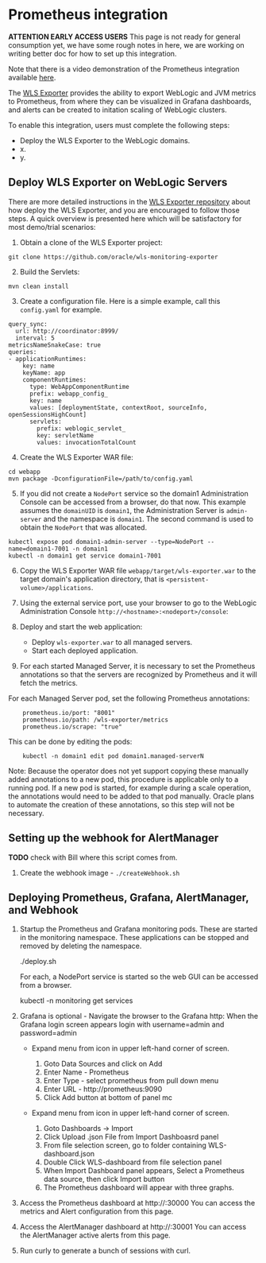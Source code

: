 # Prometheus integration

**ATTENTION EARLY ACCESS USERS** This page is not ready for general consumption yet, we have some rough notes in here, we are working on writing better doc for how to set up this integration.

Note that there is a video demonstration of the Prometheus integration available [here](https://youtu.be/D7KWVXzzqx8).

The [WLS Exporter](https://github.com/oracle/weblogic-monitoring-exporter) provides the ability to export WebLogic and JVM metrics to Prometheus, from where they can be visualized in Grafana dashboards, and alerts can be created to initation scaling of WebLogic clusters.

To enable this integration, users must complete the following steps:

* Deploy the WLS Exporter to the WebLogic domains.
* x.
* y.


## Deploy WLS Exporter on WebLogic Servers

There are more detailed instructions in the [WLS Exporter repository](https://github.com/oracle/wls-monitoring-exporter) about how deploy the WLS Exporter, and you are encouraged to follow those steps.  A quick overview is presented here which will be satisfactory for most demo/trial scenarios:

1. Obtain a clone of the WLS Exporter project:

```
git clone https://github.com/oracle/wls-monitoring-exporter
```

2. Build the Servlets:

```
mvn clean install
```

3. Create a configuration file.  Here is a simple example, call this `config.yaml` for example.

```
query_sync:
  url: http://coordinator:8999/
  interval: 5
metricsNameSnakeCase: true
queries:
- applicationRuntimes:
    key: name
    keyName: app
    componentRuntimes:
      type: WebAppComponentRuntime
      prefix: webapp_config_
      key: name
      values: [deploymentState, contextRoot, sourceInfo, openSessionsHighCount]
      servlets:
        prefix: weblogic_servlet_
        key: servletName
        values: invocationTotalCount
```

4. Create the WLS Exporter WAR file:

```
cd webapp
mvn package -DconfigurationFile=/path/to/config.yaml
```

5. If you did not create a `NodePort` service so the domain1 Administration Console can be accessed from a browser, do that now.  This example assumes the `domainUID` is `domain1`, the Administration Server is `admin-server` and the namespace is `domain1`.  The second command is used to obtain the `NodePort` that was allocated.

```
kubectl expose pod domain1-admin-server --type=NodePort --name=domain1-7001 -n domain1
kubectl -n domain1 get service domain1-7001
```

6. Copy the WLS Exporter WAR file `webapp/target/wls-exporter.war` to the target domain's application directory, that is `<persistent-volume>/applications`.

7. Using the external service port, use your browser to go to the WebLogic Administration Console `http://<hostname>:<nodeport>/console`:

8. Deploy and start the web application:

   - Deploy `wls-exporter.war` to all managed servers.
   - Start each deployed application.

9. For each started Managed Server, it is necessary to set the Prometheus annotations
   so that the servers are recognized by Prometheus and it will fetch the metrics.

For each Managed Server pod, set the following Prometheus annotations:

```
	prometheus.io/port: "8001"
	prometheus.io/path: /wls-exporter/metrics
	prometheus.io/scrape: "true"
```

This can be done by editing the pods:

```
    kubectl -n domain1 edit pod domain1.managed-serverN
```

Note:  Because the operator does not yet support copying these manually added annotations to a new pod, this procedure is applicable only to a running pod.  If a new pod is started, for example during a scale operation, the annotations would need to be added to that pod manually. Oracle plans to automate the creation of these annotations, so this step will not be necessary.

## Setting up the webhook for AlertManager

**TODO** check with Bill where this script comes from.

1. Create the webhook image - `./createWebhook.sh`

## Deploying Prometheus, Grafana, AlertManager, and Webhook

1. Startup the Prometheus and Grafana monitoring pods. These are started in the
   monitoring namespace. These applications can be stopped and removed by deleting
   the namespace.

   ./deploy.sh

   For each, a NodePort service is started so the web GUI can be accessed from a
   browser.

   kubectl -n monitoring get services

2. Grafana is optional - Navigate the browser to the Grafana http:<host><nodePort>  When the Grafana login screen appears
   login with username=admin and password=admin

   - Expand menu from icon in upper left-hand corner of screen.
     1. Goto Data Sources and click on Add
     2. Enter Name - Prometheus
     3. Enter Type - select prometheus from pull down menu
     4. Enter URL  - http://prometheus:9090
     5. Click Add button at bottom of panel mc

   - Expand menu from icon in upper left-hand corner of screen.
     1. Goto Dashboards -> Import
     2. Click Upload .json File from Import Dashboasrd panel
     3. From file selection screen, go to folder containing WLS-dashboard.json
     4. Double Click WLS-dashboard from file selection panel
     5. When Import Dashboard panel appears, Select a Prometheus data source, then click Import button
     6. The Prometheus dashboard will appear with three graphs.

3. Access the Prometheus dashboard at http://<host>:30000
   You can access the metrics and Alert configuration from this page.

4. Access the AlertManager dashboard at http://<host>:30001
   You can access the AlertManager active alerts from this page.

5. Run curly <host> to generate a bunch of sessions with curl.    
